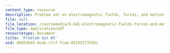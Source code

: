 ```yaml
---
content_type: resource
description: Problem set on electromagnetic fields, forces, and motion.
file: null
file_location: /coursemedia/6-641-electromagnetic-fields-forces-and-motion-spring-2009/d9d32b454cabcfcf7cae852552737d5c_MIT6_641s09_pset05.pdf
file_type: application/pdf
resourcetype: Document
title: 'Problem Set #5'
uid: d9d32b45-4cab-cfcf-7cae-852552737d5c
---
```

